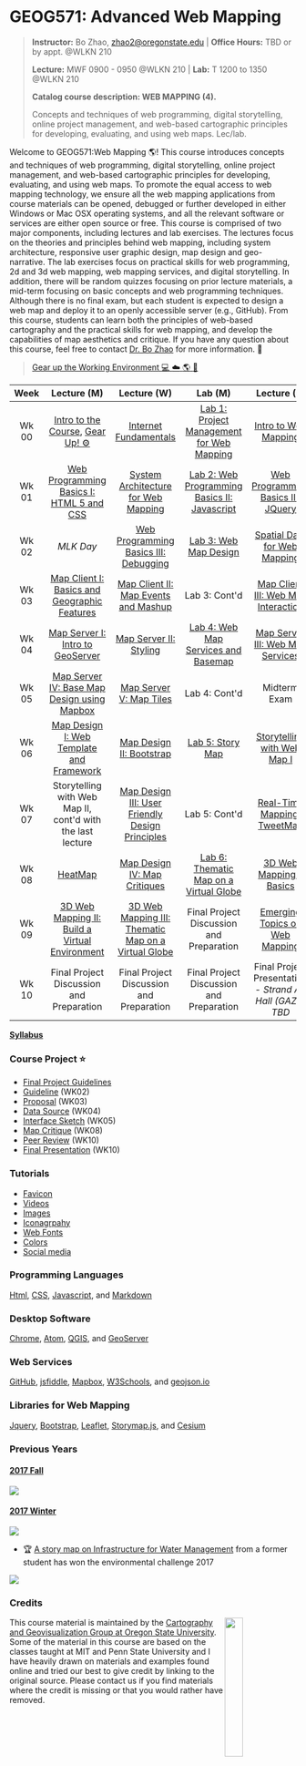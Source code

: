 # GEOG571: Advanced Web Mapping
>
>**Instructor:** Bo Zhao, zhao2@oregonstate.edu | **Office Hours:** TBD or by appt. @WLKN 210
>
>**Lecture:** MWF 0900 - 0950 @WLKN 210 | **Lab:** T 1200 to 1350 @WLKN 210
>
>**Catalog course description: WEB MAPPING (4).**
>
>Concepts and techniques of web programming, digital storytelling, online project management, and web-based cartographic principles for developing, evaluating, and using web maps. Lec/lab.

Welcome to GEOG571:Web Mapping :earth_americas:! This course introduces concepts and techniques of web programming, digital storytelling, online project management, and web-based cartographic principles for developing, evaluating, and using web maps. To promote the equal access to web mapping technology, we ensure all the web mapping applications from course materials can be opened, debugged or further developed in either Windows or Mac OSX operating systems, and all the relevant software or services are either open source or free. This course is comprised of two major components, including lectures and lab exercises. The lectures focus on the theories and principles behind web mapping, including system architecture, responsive user graphic design, map design and geo-narrative. The lab exercises focus on practical skills for web programming, 2d and 3d web mapping, web mapping services, and digital storytelling. In addition, there will be random quizzes focusing on prior lecture materials, a mid-term focusing on basic concepts and web programming techniques. Although there is no final exam, but each student is expected to design a web map and deploy it to an openly accessible server (e.g., GitHub). From this course, students can learn both the principles of web-based cartography and the practical skills for web mapping, and develop the capabilities of map aesthetics and critique. If you have any question about this course, feel free to contact [Dr. Bo Zhao](mail://zhao2@oregonstate.edu) for more information. :raising_hand:

> [Gear up the Working Environment :computer: :cloud: :earth_americas: :beer:](resources/gearup.md)

| Week  |               Lecture (M)                |               Lecture (W)                |                 Lab (M)                |               Lecture (F)                |                 Reading                  |
| :---: | :--------------------------------------: | :--------------------------------------: | :--------------------------------------: | :--------------------------------------: | :--------------------------------------: |
| Wk 00 |    [Intro to the Course](lectures/lec01), [Gear Up! :gear:](resources/gearup.md)    |   [Internet Fundamentals](lectures/lec00)   | [Lab 1: Project Management for Web Mapping](labs/lab01)  |  [Intro to Web Mapping](lectures/lec02)  | [Markdown, Links and Command Lines](readings/wk00.md) |
| Wk 01 | [Web Programming Basics I: HTML 5 and CSS](lectures/lec03) | [System Architecture for Web Mapping](lectures/lec04) | [Lab 2: Web Programming Basics II: Javascript](labs/lab02) | [Web Programming Basics III: JQuery](lectures/lec05) | [HTML, CSS and Javascript](readings/wk01.md) |
| Wk 02 | *MLK Day* |  [Web Programming Basics III: Debugging](lectures/lec05)  |          [Lab 3: Web Map Design](labs/lab03/readme.md)           |[Spatial Data for Web Mapping](lectures/lec06)  |  [Leaflet and GeoJson](readings/wk02.md)  |
| Wk 03 |  [Map Client I: Basics and Geographic Features](lectures/lec07) | [Map Client II: Map Events and Mashup](lectures/lec08)  |              Lab 3: Cont'd               |  [Map Client III: Web Map Interaction](lectures/lec09) |    [GeoServer Documentation](readings/wk03.md)    |
| Wk 04 |  [Map Server I: Intro to GeoServer](lectures/lec10)   | [Map Server II: Styling](lectures/lec11)    |          [Lab 4: Web Map Services and Basemap](labs/lab04/)  |  [Map Server III: Web Map Services](lectures/lec12)  | [Bing Map Tile, WFS and WMS](readings/wk04.md) |
| Wk 05 |       [Map Server IV: Base Map Design using Mapbox](lectures/lec13)                   |   [Map Server V: Map Tiles](lectures/lec14)    |              Lab 4: Cont'd               |   Midterm Exam  | [Bootstrap Documentation](readings/wk05.md) |
| Wk 06 | [Map Design I: Web Template and Framework](lectures/lec15)  | [Map Design II: Bootstrap](lectures/lec16)  |             [Lab 5: Story Map](labs/lab05/readme.md)             | [Storytelling with Web Map I](lectures/lec17)   |   [Web Map Design Principles](readings/wk06.md)    |
| Wk 07 |    Storytelling with Web Map II, cont'd with the last lecture      |  [Map Design III: User Friendly Design Principles](lectures/lec19)            |              Lab 5: Cont'd               |   [Real-Time Mapping: TweetMap](lectures/lec20)          |         [Server-Side JavaScript](readings/wk07.md)                                   |
| Wk 08 |                [HeatMap](lectures/lec21)   | [Map Design IV: Map Critiques](lectures/lec22) | [Lab 6:  Thematic Map on a Virtual Globe](labs/lab06) |  [3D Web Mapping I: Basics](lectures/lec23)  |    [Cesium Documentation](readings/wk08.md)                                      |
| Wk 09 | [3D Web Mapping II: Build a Virtual Environment](lectures/lec24)  |   [3D Web Mapping III: Thematic Map on a Virtual Globe](lectures/lec25) |              Final Project Discussion and Preparation             |      [Emerging Topics on Web Mapping](lectures/lec26)         |       [Elwood et al. (2012), Sui and Zhao (2015)](readings/wk09.md)                                   |
| Wk 10 | Final Project Discussion and Preparation | Final Project Discussion and Preparation | Final Project Discussion and Preparation |   Final Project Presentation - *Strand Ag Hall (GAZE) TBD*       | *N/A* |

[**Syllabus**](resources/geog571-syllabus.pdf)

### Course Project :star:
-  [Final Project Guidelines](project/readme.md)
 - [Guideline](project/readme.md) (WK02)
 - [Proposal]() (WK03)
 - [Data Source](project/datasource.md) (WK04)
 - [Interface Sketch](project/sketch.md) (WK05)
 - [Map Critique](lectures/lec22) (WK08)
 - [Peer Review]() (WK10)
 - [Final Presentation]() (WK10)

### Tutorials

- [Favicon](lectures/lec16/readme.md)
- [Videos](resources/video.md)
- [Images](resources/image.md)
- [Iconagrpahy](resources/icon.md)
- [Web Fonts](resources/fonts.md)
- [Colors](resources/color.md)
- [Social media](lectures/lec16/readme.md)

### Programming Languages

[Html](), [CSS](), [Javascript](), and [Markdown]()

### Desktop Software

[Chrome](https://www.google.com/chrome/browser/desktop/index.html), [Atom](https://atom.io/), [QGIS](http://www.qgis.org/en/site/), and [GeoServer](http://geoserver.org/)

### Web Services

[GitHub](https://github.com/), [jsfiddle](https://jsfiddle.net/), [Mapbox](https://www.mapbox.com/), [W3Schools](https://www.w3schools.com/), and [geojson.io](http://geojson.io)
​
### Libraries for Web Mapping

[Jquery](https://jquery.com/), [Bootstrap](http://getbootstrap.com/), [Leaflet](https://leafletjs.com), [Storymap.js](https://github.com/jakobzhao/storymap), and [Cesium](cesiumjs.org)

### Previous Years

#### [2017 Fall](http://geoviz.ceoas.oregonstate.edu/geog571.html#portfolio)

![](resources/img/2017_fall.jpg)

#### [2017 Winter](http://geoviz.ceoas.oregonstate.edu/project_gallery/)

![](resources/img/2017_winter.jpg)

- :trophy: [A story map on Infrastructure for Water Management](http://rawgit.com/cartobaldrica/water_atlas/master/infrastructure_index.html) from a former student has won the environmental challenge 2017

![](resources/img/2017-envchallenge.jpg)

### Credits
<img src="resources/img/logo.png" width="25%" height="25%" align="right" />This course material is maintained by the [Cartography and Geovisualization Group at Oregon State University](http://geoviz.ceoas.oregonstate.edu). Some of the material in this course are based on the classes taught at MIT and Penn State University and I have heavily drawn on materials and examples found online and tried our best to give credit by linking to the original source. Please contact us if you find materials where the credit is missing or that you would rather have removed.
